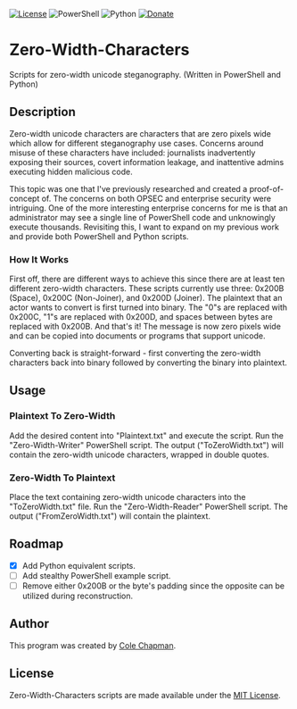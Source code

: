 [![License](https://img.shields.io/badge/license-MIT-green.svg)](https://choosealicense.com/licenses/mit/)
![PowerShell](https://img.shields.io/badge/powershell-7-blue.svg)
![Python](https://img.shields.io/badge/python-v3.9-blue.svg)
[![Donate](https://img.shields.io/badge/donate-PayPal-yellow.svg)](https://www.paypal.com/cgi-bin/webscr?cmd=_donations&business=XH8R7VFJQE3YQ&currency_code=USD)

# Zero-Width-Characters
Scripts for zero-width unicode steganography. (Written in PowerShell and Python)

## Description
Zero-width unicode characters are characters that are zero pixels wide which allow for different steganography use cases.  Concerns around misuse of these characters have included: journalists inadvertently exposing their sources, covert information leakage, and inattentive admins executing hidden malicious code.

This topic was one that I've previously researched and created a proof-of-concept of.  The concerns on both OPSEC and enterprise security were intriguing.  One of the more interesting enterprise concerns for me is that an administrator may see a single line of PowerShell code and unknowingly execute thousands.  Revisiting this, I want to expand on my previous work and provide both PowerShell and Python scripts.

### How It Works
First off, there are different ways to achieve this since there are at least ten different zero-width characters.  These scripts currently use three: 0x200B (Space), 0x200C (Non-Joiner), and 0x200D (Joiner).  The plaintext that an actor wants to convert is first turned into binary.  The "0"s are replaced with 0x200C, "1"s are replaced with 0x200D, and spaces between bytes are replaced with 0x200B.  And that's it!  The message is now zero pixels wide and can be copied into documents or programs that support unicode.

Converting back is straight-forward - first converting the zero-width characters back into binary followed by converting the binary into plaintext.

## Usage
### Plaintext To Zero-Width
Add the desired content into "Plaintext.txt" and execute the script.  Run the "Zero-Width-Writer" PowerShell script.  The output ("ToZeroWidth.txt") will contain the zero-width unicode characters, wrapped in double quotes.

### Zero-Width To Plaintext
Place the text containing zero-width unicode characters into the "ToZeroWidth.txt" file.  Run the "Zero-Width-Reader" PowerShell script.  The output ("FromZeroWidth.txt") will contain the plaintext.

## Roadmap
- [x] Add Python equivalent scripts.
- [ ] Add stealthy PowerShell example script.
- [ ] Remove either 0x200B or the byte's padding since the opposite can be utilized during reconstruction.

## Author
This program was created by [Cole Chapman](https://github.com/Endrem/).

## License
Zero-Width-Characters scripts are made available under the [MIT License](https://choosealicense.com/licenses/mit/).